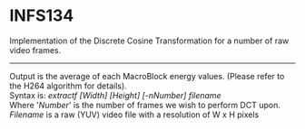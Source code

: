 # INFS134
Implementation of the Discrete Cosine Transformation for a number of raw video frames.<hr>
Output is the average of each MacroBlock energy values. (Please refer to the H264 algorithm for details).<br>
Syntax is: <i>extractf [Width] [Height] [-nNumber] filename</i><br>
Where '<i>Number</i>' is the number of frames we wish to perform DCT upon. <i>Filename</i> is a raw (YUV) video file with a resolution of W x H pixels<br>
